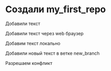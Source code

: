 ﻿# Создали my_first_repo

Добавили текст

Добавили текст через web браузер 

Добавим текст локально

Добавили новый текст в ветке new_branch

Разрешаем конфликт
